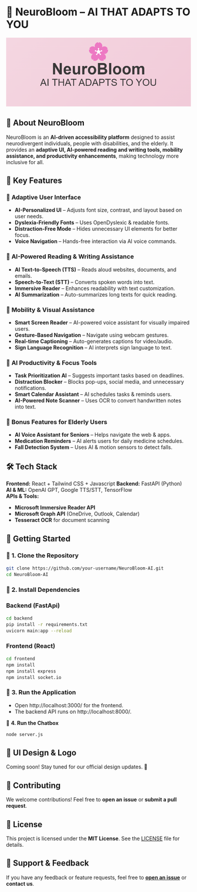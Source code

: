 # 🌸 NeuroBloom – AI THAT ADAPTS TO YOU  
![NeuroBloom Logo](NeuroBloom.png)


## 🚀 About NeuroBloom  
NeuroBloom is an **AI-driven accessibility platform** designed to assist neurodivergent individuals, people with disabilities, and the elderly. It provides an **adaptive UI, AI-powered reading and writing tools, mobility assistance, and productivity enhancements**, making technology more inclusive for all.  

## 🎯 Key Features  

### 🔹 **Adaptive User Interface**  
- **AI-Personalized UI** – Adjusts font size, contrast, and layout based on user needs.  
- **Dyslexia-Friendly Fonts** – Uses OpenDyslexic & readable fonts.  
- **Distraction-Free Mode** – Hides unnecessary UI elements for better focus.  
- **Voice Navigation** – Hands-free interaction via AI voice commands.  

### 🔹 **AI-Powered Reading & Writing Assistance**  
- **AI Text-to-Speech (TTS)** – Reads aloud websites, documents, and emails.  
- **Speech-to-Text (STT)** – Converts spoken words into text.  
- **Immersive Reader** – Enhances readability with text customization.  
- **AI Summarization** – Auto-summarizes long texts for quick reading.  

### 🔹 **Mobility & Visual Assistance**  
- **Smart Screen Reader** – AI-powered voice assistant for visually impaired users.  
- **Gesture-Based Navigation** – Navigate using webcam gestures.  
- **Real-time Captioning** – Auto-generates captions for video/audio.  
- **Sign Language Recognition** – AI interprets sign language to text.  

### 🔹 **AI Productivity & Focus Tools**  
- **Task Prioritization AI** – Suggests important tasks based on deadlines.  
- **Distraction Blocker** – Blocks pop-ups, social media, and unnecessary notifications.  
- **Smart Calendar Assistant** – AI schedules tasks & reminds users.  
- **AI-Powered Note Scanner** – Uses OCR to convert handwritten notes into text.  

### 🔹 **Bonus Features for Elderly Users**  
- **AI Voice Assistant for Seniors** – Helps navigate the web & apps.  
- **Medication Reminders** – AI alerts users for daily medicine schedules.  
- **Fall Detection System** – Uses AI & motion sensors to detect falls.  

## 🛠 Tech Stack  
**Frontend:** React + Tailwind CSS + Javascript
**Backend:** FastAPI (Python)  
**AI & ML:** OpenAI GPT, Google TTS/STT, TensorFlow  
**APIs & Tools:**  
- **Microsoft Immersive Reader API**  
- **Microsoft Graph API** (OneDrive, Outlook, Calendar)  
- **Tesseract OCR** for document scanning  

## 🚀 Getting Started  

### 🔹 **1. Clone the Repository**  
```bash
git clone https://github.com/your-username/NeuroBloom-AI.git
cd NeuroBloom-AI
```
### 🔹 **2. Install Dependencies**  
### Backend (FastApi)
```bash
cd backend
pip install -r requirements.txt
uvicorn main:app --reload
```
### Frontend (React)
```bash
cd frontend
npm install
npm install express
npm install socket.io
```

### 🔹 **3. Run the Application**  
- Open http://localhost:3000/ for the frontend.
- The backend API runs on http://localhost:8000/.

🔹 **4. Run the Chatbox**
```bash
node server.js
```

## 🎨 UI Design & Logo  
Coming soon! Stay tuned for our official design updates. 🎨  

## 🤝 Contributing  
We welcome contributions! Feel free to **open an issue** or **submit a pull request**.  

## 📜 License  
This project is licensed under the **MIT License**. See the [LICENSE](LICENSE) file for details.  

## 🌟 Support & Feedback  
If you have any feedback or feature requests, feel free to **[open an issue](https://github.com/QuantumSadhna/NeuroBloom/issues)** or **contact us**.  
